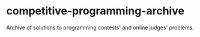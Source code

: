 # competitive-programming-archive
Archive of solutions to programming contests' and online judges' problems.
